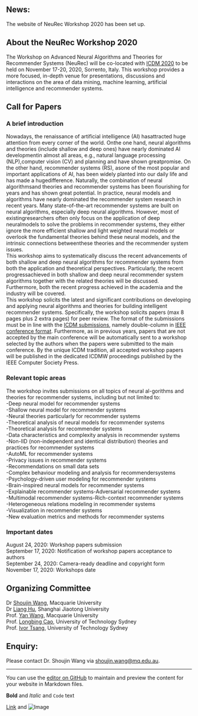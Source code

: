 ## **News:**
The website of NeuRec Workshop 2020 has been set up. 


## **About the NeuRec Workshop 2020** 
The Workshop on Advanced Neural Algorithms and Theories for Recommender Systems (NeuRec) will be co-located with [ICDM 2020](http://icdm2020.bigke.org/) to be held on November 17-20, 2020, Sorrento, Italy. This workshop provides a more focused, in-depth venue for presentations, discussions and interactions on the area of data mining, machine learning, artificial intelligence and recommender systems.


## **Call for Papers**
### A brief introduction
Nowadays, the renaissance of artificial intelligence (AI) hasattracted huge attention from every corner of the world.  Onthe one hand,  neural algorithms and theories (include shallow and deep ones) have nearly dominated AI developmentin almost all areas, e.g., natural language processing (NLP),computer vision (CV) and planning and have shown greatpromise. On the other hand, recommender systems (RS), asone of the most popular and important applications of AI, has been widely planted into our daily life and has made a hugedifference.  Naturally, the combination of neural algorithmsand theories and recommender systems has been flourishing for years and has shown great  potential. In practice, neural models and algorithms have nearly dominated the recommender system research in recent years.  Many state-of-the-art recommender systems are built on neural algorithms, especially deep neural algorithms. However, most of existingresearchers often only focus on the application of deep neuralmodels to solve the problems in recommender systems, they either ignore the more efficient shallow and light weighted neural models or overlook the fundamental theories behind these neural models, and the intrinsic connections betweenthese theories and the recommender system issues.  
This workshop aims to systematically discuss the recent advancements of both shallow and deep neural algorithms for recommender systems from both the application and theoretical perspectives. Particularly, the recent progressachieved in both shallow and deep neural recommender system algorithms together with the related theories will be discussed. Furthermore, both the recent progress achieved in the academia and the industry will be covered.  
This workshop solicits the latest and significant contributions on developing and applying neural algorithms and theories for building intelligent recommender systems. Specifically, the workshop solicits papers (max 8 pages plus 2 extra pages) for peer review. The format of the submissions must be in line with the [ICDM submissions](http://icdm2020.bigke.org/), namely double-column in [IEEE conference format](https://www.ieee.org/conferences/publishing/templates.html). Furthermore, as in previous years, papers that are not accepted by the main conference will be automatically sent to a workshop selected by the authors when the papers were submitted to the main conference. By the unique ICDM tradition, all accepted workshop papers will be published in the dedicated ICDMW proceedings published by the IEEE Computer Society Press.

### Relevant topic areas
The workshop invites submissions on all topics of neural al-gorithms and theories for recommender systems, including
but not limited to:  
-Deep neural model for recommender systems  
-Shallow neural model for recommender systems  
-Neural theories particularly for recommender systems  
-Theoretical analysis of neural models for recommender systems  
-Theoretical analysis for recommender systems  
-Data characteristics and complexity analysis in recommender systems  
-Non-IID (non-independent and identical distribution) theories and practices for recommender systems  
-AutoML for recommender systems  
-Privacy issues in recommender systems  
-Recommendations on small data sets  
-Complex behaviour modeling and analysis for recommendersystems  
-Psychology-driven user modeling for recommender systems  
-Brain-inspired neural models for recommender systems  
-Explainable recommender systems-Adversarial recommender systems  
-Multimodal recommender systems-Rich-context recommender systems  
-Heterogeneous relations modeling in recommender systems  
-Visualization in recommender systems  
-New evaluation metrics and methods for recommender systems

### Important dates
August 24, 2020: Workshop papers submission  
September 17, 2020: Notification of workshop papers acceptance to authors  
September 24, 2020: Camera-ready deadline and copyright form  
November 17, 2020: Workshops date

## **Organizing Committee**
Dr [Shoujin Wang](https://sites.google.com/view/shoujin-wang/home), Macquarie University  
Dr [Liang Hu](https://sites.google.com/view/lianghu/home), Shanghai Jiaotong University  
Prof. [Yan Wang](http://web.science.mq.edu.au/~yanwang/), Macquarie University  
Prof. [Longbing Cao](http://cao.datasciences.org/), University of Technology Sydney  
Prof. [Ivor Tsang](https://www.uts.edu.au/staff/ivor.tsang), University of Technology Sydney

## Enquiry: 
Please contact Dr. Shoujin Wang via shoujin.wang@mq.edu.au.




--------------------------------------------------------------
You can use the [editor on GitHub](https://github.com/786121244/NeuRec-Workshop/edit/master/index.md) to maintain and preview the content for your website in Markdown files.


**Bold** and _Italic_ and `Code` text

[Link](url) and ![Image](src)
```
